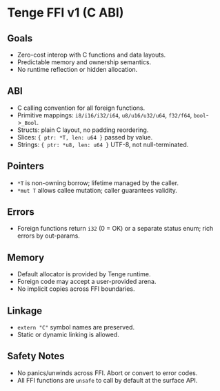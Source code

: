 # Tenge FFI v1 (C ABI)

## Goals
- Zero-cost interop with C functions and data layouts.
- Predictable memory and ownership semantics.
- No runtime reflection or hidden allocation.

## ABI
- C calling convention for all foreign functions.
- Primitive mappings: `i8/i16/i32/i64`, `u8/u16/u32/u64`, `f32/f64`, `bool`->`_Bool`.
- Structs: plain C layout, no padding reordering.
- Slices: `{ ptr: *T, len: u64 }` passed by value.
- Strings: `{ ptr: *u8, len: u64 }` UTF-8, not null-terminated.

## Pointers
- `*T` is non-owning borrow; lifetime managed by the caller.
- `*mut T` allows callee mutation; caller guarantees validity.

## Errors
- Foreign functions return `i32` (0 = OK) or a separate status enum; rich errors by out-params.

## Memory
- Default allocator is provided by Tenge runtime.
- Foreign code may accept a user-provided arena.
- No implicit copies across FFI boundaries.

## Linkage
- `extern "C"` symbol names are preserved.
- Static or dynamic linking is allowed.

## Safety Notes
- No panics/unwinds across FFI. Abort or convert to error codes.
- All FFI functions are `unsafe` to call by default at the surface API.